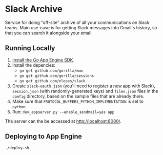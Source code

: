 # Slack Archive

Service for doing "off-site" archive of all your communications on Slack teams. Main use-case is for getting Slack messages into Gmail's history, so that you can search it alongside your email.

## Running Locally

  1. [Install the Go App Engine SDK](https://developers.google.com/appengine/downloads#Google_App_Engine_SDK_for_Go).
  2. Install the depencies:
     * `go get github.com/gorilla/mux`
     * `go get github.com/gorilla/sessions`
     * `go get github.com/nlopes/slack`
  3. Create `slack-oauth.json` (you'll need to [register a new app](https://api.slack.com/applications/new) with Slack), `session.json` (with randomly-generated keys) and `files.json` files in the `config` directory, based on the sample files that are already there.
  4. Make sure that `PROTOCOL_BUFFERS_PYTHON_IMPLEMENTATION` is set to `python`.
  5. Run: `dev_appserver.py --enable_sendmail=yes app`

The server can the be accessed at [http://localhost:8080/](http://localhost:8080/).

## Deploying to App Engine

```
./deploy.sh
```
